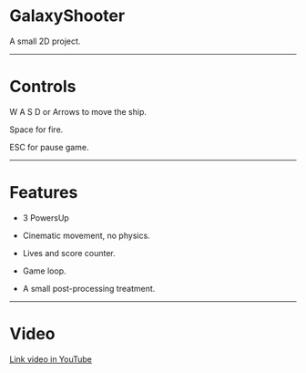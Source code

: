 # GalaxyShooter
A small 2D project.

-------------------------------------------------------------------------------
# Controls

W A S D or Arrows to move the ship.

Space for fire.

ESC for pause game.

-------------------------------------------------------------------------------
# Features

- 3 PowersUp

- Cinematic movement, no physics.

- Lives and score counter.

- Game loop.

- A small post-processing treatment.

-------------------------------------------------------------------------------
# Video

[Link video in YouTube](https://youtu.be/lNcKhMVm3VA)

